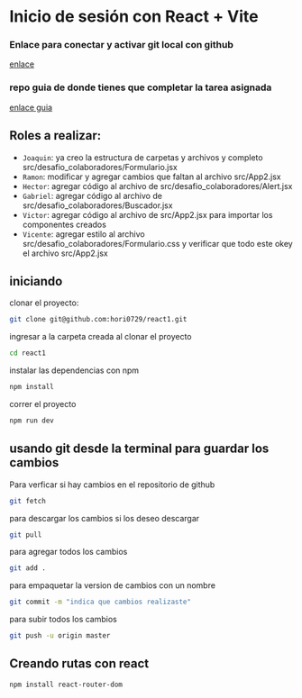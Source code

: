 # Inicio de sesión con React + Vite

### Enlace para conectar y activar git local con github

<a href="https://github.com/emersonxinay/tu_primer_repo" target="_blank"  > enlace </a>

### repo guia de donde tienes que completar la tarea asignada

<a href="https://github.com/emersonxinay/crud_basico_react" target="_blank" > enlace guia </a>

## Roles a realizar:

- `Joaquin`: ya creo la estructura de carpetas y archivos y completo src/desafio_colaboradores/Formulario.jsx
- `Ramon`: modificar y agregar cambios que faltan al archivo src/App2.jsx
- `Hector`: agregar código al archivo de src/desafio_colaboradores/Alert.jsx
- `Gabriel`: agregar código al archivo de src/desafio_colaboradores/Buscador.jsx
- `Victor`: agregar código al archivo de src/App2.jsx para importar los componentes creados
- `Vicente`: agregar estilo al archivo src/desafio_colaboradores/Formulario.css y verificar que todo este okey el archivo src/App2.jsx

## iniciando

clonar el proyecto:

```bash
git clone git@github.com:hori0729/react1.git
```

ingresar a la carpeta creada al clonar el proyecto

```bash
cd react1
```

instalar las dependencias con npm

```bash
npm install
```

correr el proyecto

```bash
npm run dev
```

## usando git desde la terminal para guardar los cambios

Para verficar si hay cambios en el repositorio de github

```bash
git fetch
```

para descargar los cambios si los deseo descargar

```bash
git pull
```

para agregar todos los cambios

```bash
git add .
```

para empaquetar la version de cambios con un nombre

```bash
git commit -m "indica que cambios realizaste"
```

para subir todos los cambios

```bash
git push -u origin master
```

## Creando rutas con react

```bash
npm install react-router-dom
```
